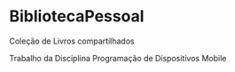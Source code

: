 # BibliotecaPessoal
Coleção de Livros compartilhados

Trabalho da Disciplina Programação de Dispositivos Mobile
